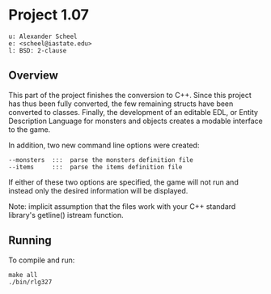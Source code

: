 # Project 1.07

    u: Alexander Scheel
    e: <scheel@iastate.edu>
    l: BSD: 2-clause

## Overview
This part of the project finishes the conversion to C++. Since this project has
thus been fully converted, the few remaining structs have been converted to
classes. Finally, the development of an editable EDL, or Entity Description
Language for monsters and objects creates a modable interface to the game.

In addition, two new command line options were created:

    --monsters  :::  parse the monsters definition file
    --items     :::  parse the items definition file

If either of these two options are specified, the game will not run and instead
only the desired information will be displayed.

Note: implicit assumption that the files work with your C++ standard library's
getline() istream function.

## Running
To compile and run:  

    make all
    ./bin/rlg327
